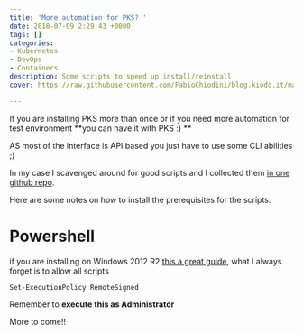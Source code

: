 ```yaml
---
title: 'More automation for PKS? '
date: 2018-07-09 2:29:43 +0000
tags: []
categories:
- Kubernetes
- DevOps
- Containers
description: Some scripts to speed up install/reinstall
cover: https://raw.githubusercontent.com/FabioChiodini/blog.kiodo.it/master/images/automate.jpeg

---
```


If you are installing PKS more than once or if you need more automation for test environment **you can have it with PKS :) **

AS most of the interface is API based you just have to use some CLI abilities ;)

In my case I scavenged around for good scripts and I collected them [in one github repo](https://github.com/FabioChiodini/pks_scripts).

Here are some notes on how to install the prerequisites for the scripts.

# Powershell

if you are installing on Windows 2012 R2 [this a great guide](http://thesolving.com/virtualization/how-to-install-and-configure-vmware-powercli-version-10/), what I always forget is to allow all scripts

    Set-ExecutionPolicy RemoteSigned

Remember to **execute this as Administrator**

More to come!!
